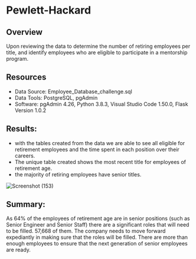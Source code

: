 # Pewlett-Hackard

## Overview

Upon reviewing the data to determine the number of retiring employees per title, and identify employees who are eligible to participate in a mentorship program. 

## Resources

- Data Source: Employee_Database_challenge.sql
- Data Tools: PostgreSQL, pgAdmin
- Software: pgAdmin 4.26, Python 3.8.3, Visual Studio Code 1.50.0, Flask Version 1.0.2

## Results:
- with the tables created from the data we are able to see all eligible for retirement employees and the time spent in each position over their careers. 
- The unique table created shows the most recent title for employees of retirement age.
-  the majority of retiring employees have senior titles. 

![Screenshot (153)](https://user-images.githubusercontent.com/90067477/140821679-efafb226-5132-42eb-bc4c-cc18e5639e9a.png)


## Summary: 

As 64% of the employees of retirement age are in senior positions (such as Senior Engineer and Senior Staff) there are a significant roles that will need to be filled. 57,668 of them.  The company needs to move forward expediantly in making sure that the roles will be filled. There are more than enough employees to ensure that the next generation of senior employees are ready.


